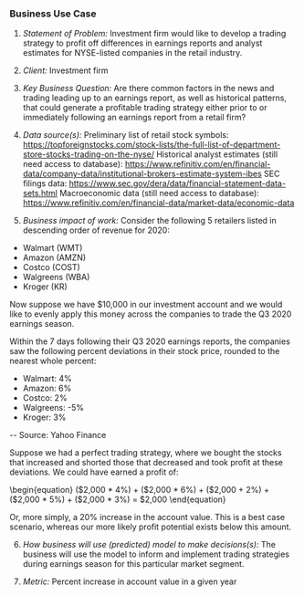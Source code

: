 ### Business Use Case

1. *Statement of Problem:* Investment firm would like to develop a trading strategy to profit off differences in earnings reports and analyst estimates for NYSE-listed companies in the retail industry.

2. *Client:* Investment firm

3. *Key Business Question:* Are there common factors in the news and trading leading up to an earnings report, as well as historical patterns, that could generate a profitable trading strategy either prior to or immediately following an earnings report from a retail firm?

4. *Data source(s):*
Preliminary list of retail stock symbols: https://topforeignstocks.com/stock-lists/the-full-list-of-department-store-stocks-trading-on-the-nyse/
Historical analyst estimates (still need access to database): https://www.refinitiv.com/en/financial-data/company-data/institutional-brokers-estimate-system-ibes
SEC filings data: https://www.sec.gov/dera/data/financial-statement-data-sets.html
Macroeconomic data (still need access to database): https://www.refinitiv.com/en/financial-data/market-data/economic-data

5. *Business impact of work:* 
Consider the following 5 retailers listed in descending order of revenue for 2020:  
* Walmart (WMT)
* Amazon (AMZN)
* Costco (COST)
* Walgreens (WBA)
* Kroger (KR)

Now suppose we have \$10,000 in our investment account and we would like to evenly apply this money across the companies to trade the Q3 2020 earnings season.

Within the 7 days following their Q3 2020 earnings reports, the companies saw the following percent deviations in their stock price, rounded to the nearest whole percent:

* Walmart: 4%  
* Amazon: 6%
* Costco: 2%
* Walgreens: -5% 
* Kroger: 3%

-- Source: Yahoo Finance

Suppose we had a perfect trading strategy, where we bought the stocks that increased and shorted those that decreased and took profit at these deviations. We could have earned a profit of:

\begin{equation}
(\$2,000 * 4\%) + ($2,000 * 6\%) + (\$2,000 + 2\%) + (\$2,000 * 5\%) + (\$2,000 * 3\%) = \$2,000
\end{equation}

Or, more simply, a 20% increase in the account value. This is a best case scenario, whereas our more likely profit potential exists below this amount.

6. *How business will use (predicted) model to make decisions(s):* The business will use the model to inform and implement trading strategies during earnings season for this particular market segment.

7. *Metric:* Percent increase in account value in a given year
